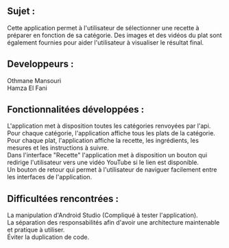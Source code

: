 ## Sujet :
Cette application permet à l'utilisateur de sélectionner une recette à préparer en fonction de sa catégorie.
Des images et des vidéos du plat sont également fournies pour aider l'utilisateur à visualiser le résultat final.

## Developpeurs :
Othmane Mansouri  
Hamza El Fani  

## Fonctionnalitées développées :
L'application met à disposition toutes les catégories renvoyées par l'api.  
Pour chaque catégorie, l'application affiche tous les plats de la catégorie.  
Pour chaque plat, l'application affiche la recette, les ingrédients, les mesures et les instructions à suivre.  
Dans l'interface "Recette" l'application met à disposition un bouton qui redirige l'utilisateur vers une vidéo YouTube si le lien est disponible.  
Un bouton de retour qui permet à l'utilisateur de naviguer facilement entre les interfaces de l'application.  


## Difficultées rencontrées :
La manipulation d'Android Studio (Compliqué à tester l'application).  
La séparation des responsabilités afin d'avoir une architecture maintenable et pratique à utiliser.  
Éviter la duplication de code.  
